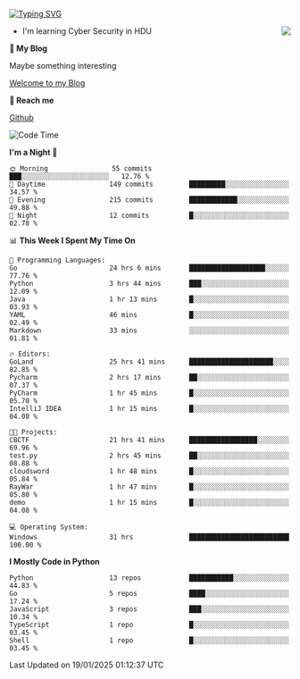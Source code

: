 [![Typing SVG](https://readme-typing-svg.herokuapp.com?font=Fira+Code&pause=1000&random=false&width=450&height=60&lines=Hello+%F0%9F%91%8B%F0%9F%8F%BB;I'm+JBNRZ)](https://git.io/typing-svg)

<a href="#">
  <img align="right" src="https://github-readme-stats.vercel.app/api?username=JBNRZ&show_icons=true&bg_color=15,f2f7fd,E0EAFC" />
</a>

- I'm learning Cyber Security in HDU

 **🌱 My Blog**

Maybe something interesting

[Welcome to my Blog](https://jbnrz.com.cn/)

 **💬 Reach me** 

[Github](https://github.com/JBNRZ)


<!--START_SECTION:waka-->
![Code Time](http://img.shields.io/badge/Code%20Time-841%20hrs%2035%20mins-blue)

**I'm a Night 🦉** 

```text
🌞 Morning                55 commits          ███░░░░░░░░░░░░░░░░░░░░░░   12.76 % 
🌆 Daytime                149 commits         █████████░░░░░░░░░░░░░░░░   34.57 % 
🌃 Evening                215 commits         ████████████░░░░░░░░░░░░░   49.88 % 
🌙 Night                  12 commits          █░░░░░░░░░░░░░░░░░░░░░░░░   02.78 % 
```


📊 **This Week I Spent My Time On** 

```text
💬 Programming Languages: 
Go                       24 hrs 6 mins       ███████████████████░░░░░░   77.76 % 
Python                   3 hrs 44 mins       ███░░░░░░░░░░░░░░░░░░░░░░   12.09 % 
Java                     1 hr 13 mins        █░░░░░░░░░░░░░░░░░░░░░░░░   03.93 % 
YAML                     46 mins             █░░░░░░░░░░░░░░░░░░░░░░░░   02.49 % 
Markdown                 33 mins             ░░░░░░░░░░░░░░░░░░░░░░░░░   01.81 % 

🔥 Editors: 
GoLand                   25 hrs 41 mins      █████████████████████░░░░   82.85 % 
Pycharm                  2 hrs 17 mins       ██░░░░░░░░░░░░░░░░░░░░░░░   07.37 % 
PyCharm                  1 hr 45 mins        █░░░░░░░░░░░░░░░░░░░░░░░░   05.70 % 
IntelliJ IDEA            1 hr 15 mins        █░░░░░░░░░░░░░░░░░░░░░░░░   04.08 % 

🐱‍💻 Projects: 
CBCTF                    21 hrs 41 mins      █████████████████░░░░░░░░   69.96 % 
test.py                  2 hrs 45 mins       ██░░░░░░░░░░░░░░░░░░░░░░░   08.88 % 
cloudsword               1 hr 48 mins        █░░░░░░░░░░░░░░░░░░░░░░░░   05.84 % 
RayWar                   1 hr 47 mins        █░░░░░░░░░░░░░░░░░░░░░░░░   05.80 % 
demo                     1 hr 15 mins        █░░░░░░░░░░░░░░░░░░░░░░░░   04.08 % 

💻 Operating System: 
Windows                  31 hrs              █████████████████████████   100.00 % 
```

**I Mostly Code in Python** 

```text
Python                   13 repos            ███████████░░░░░░░░░░░░░░   44.83 % 
Go                       5 repos             ████░░░░░░░░░░░░░░░░░░░░░   17.24 % 
JavaScript               3 repos             ███░░░░░░░░░░░░░░░░░░░░░░   10.34 % 
TypeScript               1 repo              █░░░░░░░░░░░░░░░░░░░░░░░░   03.45 % 
Shell                    1 repo              █░░░░░░░░░░░░░░░░░░░░░░░░   03.45 % 
```




 Last Updated on 19/01/2025 01:12:37 UTC
<!--END_SECTION:waka-->
